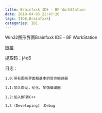 ```yaml
---
title: Brainfxxk IDE - BF WorkStation
date: 2019-04-05 22:47:26
tags: [IDE,Brainfxxk]
categories: IDE
---
```


Win32图形界面Brainfxxk IDE - BF WorkStation
<!--more-->

[链接](https://pan.baidu.com/s/1M7u1_8HHkwyYOsWHeA-_FQ)

提取码：j4d6

日志：

```
1.0:带有图形界面和基本的官方编译器

1.1:加入帮助，优化、加强编译器

1.2:加入BF转C++

1.3 (Developing) :Debug
```

